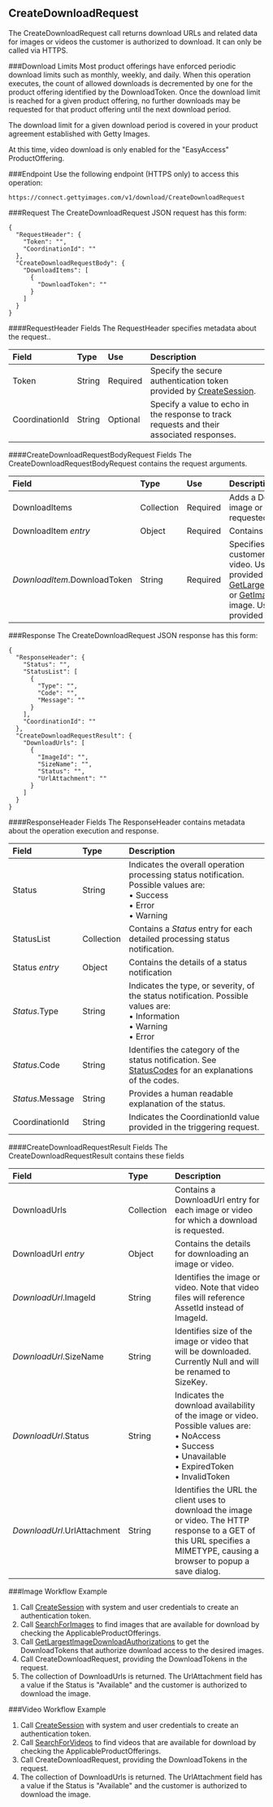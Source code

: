 CreateDownloadRequest
---------------------
The CreateDownloadRequest call returns download URLs and related data for 
images or videos the customer is authorized to download. It can only be called via HTTPS.

###Download Limits
Most product offerings have enforced periodic download limits such as monthly, 
weekly, and daily. When this operation executes, the count of allowed downloads is 
decremented by one for the product offering identified by the DownloadToken. Once 
the download limit is reached for a given product offering, no further downloads 
may be requested for that product offering until the next download period.

The download limit for a given download period is covered in your product 
agreement established with Getty Images.

At this time, video download is only enabled for the "EasyAccess" ProductOffering.

###Endpoint
Use the following endpoint (HTTPS only) to access this operation:

	https://connect.gettyimages.com/v1/download/CreateDownloadRequest

###Request
The CreateDownloadRequest JSON request has this form:

	{
	  "RequestHeader": {
	    "Token": "",
	    "CoordinationId": ""
	  },
	  "CreateDownloadRequestBody": {
	    "DownloadItems": [
	      {
	        "DownloadToken": ""
	      }
	    ]
	  }
	}

####RequestHeader Fields
The RequestHeader specifies metadata about the request..

| Field          | Type        | Use          | Description                                                                               |
|:---------------|:------------|:-------------|:------------------------------------------------------------------------------------------|
| Token          | String      | Required     | Specify the secure authentication token provided by [CreateSession][].                        | 
| CoordinationId | String      | Optional     | Specify a value to echo in the response to track requests and their associated responses. |

####CreateDownloadRequestBodyRequest Fields
The CreateDownloadRequestBodyRequest contains the request arguments.

| Field          				| Type 		| Use          | Description 																	|
|:------------------------------|:----------|:-------------|:-------------------------------------------------------------------------------|
| DownloadItems 				| Collection| Required     | Adds a DownloadItem entry for each image or video for which a download is requested. 	| 
| DownloadItem _entry_			| Object	| Required     | Contains download arguments. 													|
| _DownloadItem_.DownloadToken	| String	| Required     | Specifies the token authorizing the customer to download the image or video. Use the DownloadToken value provided by [GetLargestImageDownloadAuthorizations][] or [GetImageDownloadAuthorizations][] for image. Use the DownloadToken value provided by [SearchForVideos][] for video.|

###Response
The CreateDownloadRequest JSON response has this form:

	{
	  "ResponseHeader": {
	    "Status": "",
	    "StatusList": [
	      {
	        "Type": "",
	        "Code": "",
	        "Message": ""
	      }
	    ],
	    "CoordinationId": ""
	  },
	  "CreateDownloadRequestResult": {
	    "DownloadUrls": [
	      {
	        "ImageId": "",
	        "SizeName": "",
	        "Status": "",
	        "UrlAttachment": ""
	      }
	    ]
	  }
	}

####ResponseHeader Fields
The ResponseHeader contains metadata about the operation execution and response.

| Field            | Type        | Description                                                                                                                   |
|:-----------------|:------------|:------------------------------------------------------------------------------------------------------------------------------|
| Status           | String      | Indicates the overall operation processing status notification. Possible values are: <br>• Success <br>• Error <br>• Warning  | 
| StatusList       | Collection  | Contains a _Status_ entry for each detailed processing status notification.                                                   |
| Status _entry_   | Object      | Contains the details of a status notification                                                                                 |
| _Status_.Type    | String      | Indicates the type, or severity, of the status notification. Possible values are: <br>• Information <br>• Warning <br>• Error |
| _Status_.Code    | String      | Identifies the category of the status notification. See [StatusCodes][] for an explanations of the codes.        |
| _Status_.Message | String      | Provides a human readable explanation of the status.                                                                          |
| CoordinationId   | String      | Indicates the CoordinationId value provided in the triggering request.                                                        |

####CreateDownloadRequestResult Fields
The CreateDownloadRequestResult contains these fields

| Field 						| Type 			| Description 																							|
|:------------------------------|:--------------|:------------------------------------------------------------------------------------------------------|
| DownloadUrls 					| Collection	| Contains a DownloadUrl entry for each image or video for which a download is requested.						|
| DownloadUrl _entry_ 			| Object		| Contains the details for downloading an image or video.														|
| _DownloadUrl_.ImageId 		| String		| Identifies the image or video. Note that video files will reference AssetId instead of ImageId.																					|
| _DownloadUrl_.SizeName 		| String		| Identifies size of the image or video that will be downloaded. Currently Null and will be renamed to SizeKey.	|
| _DownloadUrl_.Status 			| String		| Indicates the download availability of the image or video. Possible values are: <br>• NoAccess <br>• Success <br>• Unavailable <br>• ExpiredToken <br>• InvalidToken|
| _DownloadUrl_.UrlAttachment 	| String		| Identifies the URL the client uses to download the image or video. The HTTP response to a GET of this URL specifies a MIMETYPE, causing a browser to popup a save dialog.	|

###Image Workflow Example
1. Call [CreateSession][] with system and user credentials to create an authentication token.
2. Call [SearchForImages][] to find images that are available for download by checking the ApplicableProductOfferings.
3. Call [GetLargestImageDownloadAuthorizations][] to get the DownloadTokens that authorize download access to the desired images.
4. Call CreateDownloadRequest, providing the DownloadTokens in the request.
5. The collection of DownloadUrls is returned. The UrlAttachment field has a value if the Status is "Available" and the customer is authorized to download the image.

###Video Workflow Example
1. Call [CreateSession][] with system and user credentials to create an authentication token.
2. Call [SearchForVideos][] to find videos that are available for download by checking the ApplicableProductOfferings.
4. Call CreateDownloadRequest, providing the DownloadTokens in the request.
5. The collection of DownloadUrls is returned. The UrlAttachment field has a value if the Status is "Available" and the customer is authorized to download the image.


[StatusCodes]: ../../appendix/StatusCodes.md
[CreateCustomer]: ../account/CreateCustomer.md
[CreateSession]: ../session/CreateSession.md
[CreateApplicationSession]: ../session/CreateApplicationSession.md
[GetCountries]: ../data/GetCountries.md
[CreateLightboxItems]: ../lightbox/CreateLightboxItems.md
[DeleteLightboxItems]: ../lightbox/DeleteLightboxItems.md
[CreateLightbox]: ../lightbox/CreateLightbox.md
[DeleteLightbox]: ../lightbox/DeleteLightbox.md
[GetLightbox]: ../lightbox/GetLightbox.md
[GetLightboxHeaders]: ../lightbox/GetLightboxHeaders.md
[UpdateLightboxHeader]: ../lightbox/UpdateLightboxHeader.md
[CreateDownloadRequest]: ../download/CreateDownloadRequest.md
[GetImageDownloadAuthorizations]: ../download/GetImageDownloadAuthorizations.md
[GetLargestImageDownloadAuthorizations]: ../download/GetLargestImageDownloadAuthorizations.md
[GetEventDetails]: ../search/GetEventDetails.md
[GetImageDetails]: ../search/GetImageDetails.md
[SearchForImages]: ../search/SearchForImages.md
[SearchForVideos]: ../search/SearchForVideos.md
